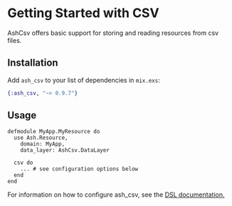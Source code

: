 # Getting Started with CSV

AshCsv offers basic support for storing and reading resources from csv files.

## Installation

Add `ash_csv` to your list of dependencies in `mix.exs`:

```elixir
{:ash_csv, "~> 0.9.7"}
```

## Usage

```
defmodule MyApp.MyResource do
  use Ash.Resource,
    domain: MyApp,
    data_layer: AshCsv.DataLayer

  csv do
    ... # see configuration options below
  end
end
```

For information on how to configure ash_csv, see the [DSL documentation.](/documentation/dsls/DSL:-AshCsv.DataLayer.md)
